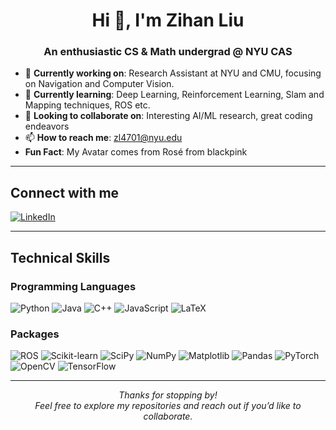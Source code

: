 <!-- You can add a banner image here if you like! -->
<!-- <img src="YOUR_BANNER_IMAGE_URL" alt="Banner" /> -->

<h1 align="center">Hi 👋, I'm Zihan Liu</h1>
<h3 align="center">An enthusiastic CS & Math undergrad @ NYU CAS</h3>

- 🚀 **Currently working on**: Research Assistant at NYU and CMU, focusing on Navigation and Computer Vision. 
- 🌱 **Currently learning**: Deep Learning, Reinforcement Learning, Slam and Mapping techniques, ROS etc.  
- 🤝 **Looking to collaborate on**: Interesting AI/ML research, great coding endeavors  
- 📫 **How to reach me**: zl4701@nyu.edu
- **Fun Fact**: My Avatar comes from Rosé from blackpink

---

## Connect with me

<p>
  <a href="https://www.linkedin.com/in/zihan-liu-284b06265" target="_blank">
    <img src="https://img.shields.io/badge/-LinkedIn-0077B5?logo=linkedin&logoColor=white&style=for-the-badge" alt="LinkedIn"/>
  </a>
  <!-- Add other platforms or personal website links if you like -->
</p>

---

## Technical Skills

### Programming Languages
![Python](https://img.shields.io/badge/Python-3776AB?style=for-the-badge&logo=python&logoColor=white)
![Java](https://img.shields.io/badge/Java-ED8B00?style=for-the-badge&logo=java&logoColor=white)
![C++](https://img.shields.io/badge/C++-00599C?style=for-the-badge&logo=c%2B%2B&logoColor=white)
![JavaScript](https://img.shields.io/badge/JavaScript-F7DF1E?style=for-the-badge&logo=javascript&logoColor=black)
![LaTeX](https://img.shields.io/badge/LaTeX-47A141?style=for-the-badge&logo=LaTeX&logoColor=white)

### Packages
![ROS](https://img.shields.io/badge/ROS-RobotOperatingSystem-2308C2?style=for-the-badge&logo=ros&logoColor=white)
![Scikit-learn](https://img.shields.io/badge/Scikit--learn-F7931E?style=for-the-badge&logo=scikit-learn&logoColor=white)
![SciPy](https://img.shields.io/badge/SciPy-8CAAE6?style=for-the-badge&logo=scipy&logoColor=white)
![NumPy](https://img.shields.io/badge/NumPy-013243?style=for-the-badge&logo=numpy&logoColor=white)
![Matplotlib](https://img.shields.io/badge/Matplotlib-11557c?style=for-the-badge&logo=python&logoColor=white)
![Pandas](https://img.shields.io/badge/Pandas-150458?style=for-the-badge&logo=pandas&logoColor=white)
![PyTorch](https://img.shields.io/badge/PyTorch-EE4C2C?style=for-the-badge&logo=pytorch&logoColor=white)
![OpenCV](https://img.shields.io/badge/OpenCV-5C3EE8?style=for-the-badge&logo=opencv&logoColor=white)
![TensorFlow](https://img.shields.io/badge/TensorFlow-FF6F00?style=for-the-badge&logo=tensorflow&logoColor=white)


---

<p align="center">
  <i>Thanks for stopping by!</i><br/>
  <i>Feel free to explore my repositories and reach out if you’d like to collaborate.</i>
</p>
